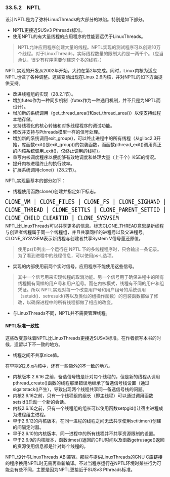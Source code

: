 ### 33.5.2　NPTL

设计NPTL是为了弥补LinuxThreads的大部分的缺陷。特别是如下部分。

+ NPTL更接近SUSv3 Pthreads标准。
+ 使用NPTL的有大量线程的应用程序的性能要远优于LinuxThreads。

> NPTL允许应用程序创建大量的线程。NPTL实现的测试程序可以创建10万个线程。对于LinuxThreads，实际线程数量的限制大约是一两千个。（应当承认，很少有程序需要创建这个多的线程。）

NPTL实现的开发从2002年开始，大约在第2年完成。同时，Linux内核为适应NPTL也做了各种调整。这些变动出现在Linux 2.6内核，并对NPTL的如下方面提供支持。

+ 改进线程组的实现（28.2.1节）。
+ 增加futex作为一种同步机制（futex作为一种通用机制，并不只是为NPTL而设计）。
+ 增加新的系统调用（get_thread_area()和set_thread_area()）以便支持线程本地存储。
+ 支持线程化的核心转储和对多线程程序的调试功能。
+ 修改并支持与Pthreads模型一样的信号处理。
+ 增加新的系统调用exit_group()，可以终止进程中的所有线程（从glibc2.3开始，库函数exit()是exit_group()的包装函数，而函数pthread_exit()调用真正的内核系统调用_exit()，仅终止调用的线程）。
+ 重写内核调度程序以便能够有效地调度和处理大量（上千个）KSE的情况。
+ 提升内核进程终止的执行效率。
+ 扩展系统调用clone()（28.2节）。

NPTL实现最基本的部分如下：

+ 线程使用函数clone()创建并指定如下标志。



![862.png](../images/862.png)
NPTL比LinuxThreads可以共享更多的信息。标志CLONE_THREAD意思是新线程与创建者线程属于同一个线程组，并且共享同样的进程号以及父进程号。CLONE_SYSVSEM表示新线程与创建者共享System V信号量还原值。

> 使用ps(1)列出一个运行在 NPTL 下的多线程程序时，只会输出一条记录。为了看到进程中的线程信息，可以使用ps-L选项。

+ 实现的内部使用前两个实时信号。应用程序不能使用这些信号。

> 其中一个信号用来实现线程的取消功能。另一个信号用于确保进程中的所有线程拥有同样的用户号和用户组号。而在内核模式，线程有不同的用户和组凭证。所以 NPTL实现对每一个改变用户号和用户组号的系统调用（setuid()、setresuid()等以及类似的组操作函数）的包装函数都做了修改，以确保进程中的所有线程都做了相应的改变。

+ 与LinuxThreads不同，NPTL并不需要管理线程。

#### NPTL标准一致性

这些改变意味着NPTL比LinuxThreads更接近SUSv3标准。在作者撰写本书的时候，遗留以下不一致的地方。

+ 线程之间不共享nice值。

在早期的2.6.x内核中，还有一些额外的不一致的地方。

+ 内核版本 2.6.16 之前，备选信号栈是针对每个线程的，但是新的线程从调用pthread_create()函数的线程那里错误地继承了备选信号栈设置（通过sigaltstack()产生），导致出现两个线程共享同一备选信号栈的问题。
+ 内核2.6.16之前，只有一个线程组的组长（即主线程）可以通过调用函数setsid()启动一个新的会话。
+ 内核2.6.16之前，只有一个线程组的组长可以使用函数setpgid()让宿主进程成为进程组主进程。
+ 早于2.6.12的内核版本，在同一进程的线程之间无法共享使用setitimer()创建的间隔定时器。
+ 早于2.6.10的内核版本，同一进程中的所有线程并不共享资源限制的设置。
+ 早于2.6.9的内核版本，函数times()返回的CPU时间以及函数getrusage()返回的资源使用信息都是针对每个线程的。

NPTL设计与LinuxThreads ABI兼容。那些与提供LinuxThreads的GNU C库链接的程序换用NPTL时无需再重新编译。不过当程序运行在NPTL环境时某些行为可能会有些不同，主要是因为NPTL更接近于SUSv3 Pthreads标准。

